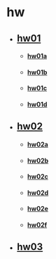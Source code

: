 # hw

* ## [hw01](hw01.md)
    * #### [hw01a](hw01/hw01a.md)
    * #### [hw01b](hw01/hw01b.md)
    * #### [hw01c](hw01/hw01c.md)
    * #### [hw01d](hw01/hw01d.md)
* ## [hw02](hw02.md)
    * #### [hw02a](hw02/hw02a.md)
    * #### [hw02b](hw02/hw02b.md)
    * #### [hw02c](hw02/hw02c.md)
    * #### [hw02d](hw02/hw02d.md)
    * #### [hw02e](hw02/hw02e.md)
    * #### [hw02f](hw02/hw02f.md)
* ## [hw03](hw03.md)
